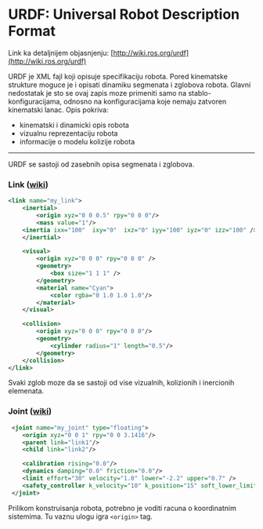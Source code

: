 # URDF: Universal Robot Description Format

Link ka detaljnijem objasnjenju:
[http://wiki.ros.org/urdf](http://wiki.ros.org/urdf)

URDF je XML fajl koji opisuje specifikaciju robota. Pored kinematske strukture moguce je i opisati dinamiku segmenata i zglobova robota. Glavni nedostatak je sto se ovaj zapis moze primeniti samo na stablo-konfiguracijama, odnosno na konfiguracijama koje nemaju zatvoren kinematski lanac. Opis pokriva:
- kinematski i dinamicki opis robota
- vizualnu reprezentaciju robota
- informacije o modelu kolizije robota

---

URDF se sastoji od zasebnih opisa segmenata i zglobova. 

### Link ([wiki](http://wiki.ros.org/urdf/XML/link))

```xml
<link name="my_link">
    <inertial>
        <origin xyz="0 0 0.5" rpy="0 0 0"/>
        <mass value="1"/>
    <inertia ixx="100"  ixy="0"  ixz="0" iyy="100" iyz="0" izz="100" />
    </inertial>

    <visual>
        <origin xyz="0 0 0" rpy="0 0 0" />
        <geometry>
            <box size="1 1 1" />
        </geometry>
        <material name="Cyan">
            <color rgba="0 1.0 1.0 1.0"/>
        </material>
    </visual>

    <collision>
        <origin xyz="0 0 0" rpy="0 0 0"/>
        <geometry>
            <cylinder radius="1" length="0.5"/>
        </geometry>
    </collision>
</link>
```
Svaki zglob moze da se sastoji od vise vizualnih, kolizionih i inercionih elemenata.

### Joint ([wiki](http://wiki.ros.org/urdf/XML/joint))


```xml
 <joint name="my_joint" type="floating">
    <origin xyz="0 0 1" rpy="0 0 3.1416"/>
    <parent link="link1"/>
    <child link="link2"/>

    <calibration rising="0.0"/>
    <dynamics damping="0.0" friction="0.0"/>
    <limit effort="30" velocity="1.0" lower="-2.2" upper="0.7" />
    <safety_controller k_velocity="10" k_position="15" soft_lower_limit="-2.0" soft_upper_limit="0.5" />
 </joint>
```

Prilikom konstruisanja robota, potrebno je voditi racuna o koordinatnim sistemima. Tu vaznu ulogu igra ```<origin>``` tag.